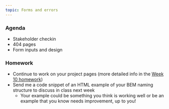 ```yaml
---
topic: Forms and errors
---
```


### Agenda

- Stakeholder checkin
- 404 pages
- Form inputs and design

### Homework

- Continue to work on your project pages (more detailed info in the [Week 10 homework](#week10))
- Send me a code snippet of an HTML example of your BEM naming structure to discuss in class next week
  - Your example could be something you think is working well or be an example that you know needs improvement, up to you!
